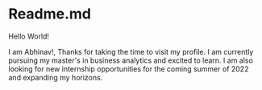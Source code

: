 # Readme.md

Hello World!

I am Abhinav!, Thanks for taking the time to visit my profile. I am currently pursuing my master's in business analytics and excited to learn. I am also looking for new internship opportunities for the coming summer of 2022 and expanding my horizons.

